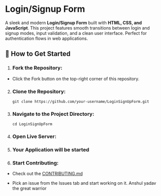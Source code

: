 # Login/Signup Form

A sleek and modern **Login/Signup Form** built with **HTML, CSS, and JavaScript**. This project features smooth transitions between login and signup modes, input validation, and a clean user interface. Perfect for authentication flows in web applications.



## 🚀 How to Get Started

1. ### Fork the Repository:

  - Click the Fork button on the top-right corner of this repository.

2. ###  Clone the Repository:

      `git clone https://github.com/your-username/LoginSignUpForm.git`
   

4. ### Navigate to the Project Directory:

       cd LoginSignUpForm
       

6. ### Open Live Server:

   

7. ### Your Application will be started


8. ### Start Contributing:

 - Check out the [CONTRIBUTING.md](https://github.com/programming-club-knit/LoginSignUpForm/blob/main/CONTRIBUTING.md)

 - Pick an issue from the Issues tab and start working on it.
Anshul yadav the great warrior